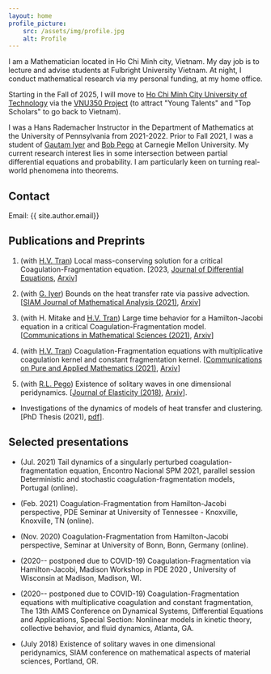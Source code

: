 ```yaml
---
layout: home
profile_picture:
    src: /assets/img/profile.jpg
    alt: Profile
---
```

I am a Mathematician located in Ho Chi Minh city, Vietnam. 
My day job is to lecture and advise students at Fulbright University Vietnam.
At night, I conduct mathematical research via my
 personal funding, at my home office.

Starting in the Fall of 2025, I will move to [Ho Chi Minh City University of Technology](https://hcmut.edu.vn/en) via the 
[VNU350 Project](https://vnu350.vnuhcm.edu.vn/en/) (to attract "Young Talents" and "Top Scholars" 
to go back to Vietnam).


I was a Hans Rademacher Instructor in the Department of Mathematics at the 
University of Pennsylvania from 2021-2022. 
Prior to Fall 2021, I was a student of [Gautam Iyer](https://www.math.cmu.edu/~gautam/) and [Bob Pego](https://www.math.cmu.edu/~bobpego/) at Carnegie Mellon University. 
My current research interest lies in some intersection between partial differential equations and probability. 
I am particularly keen on turning real-world phenomena into theorems.

## Contact
Email: {{ site.author.email}}

## Publications and Preprints
1. (with [H.V. Tran](http://www.math.wisc.edu/~hung/)) Local mass-conserving solution for a critical Coagulation-Fragmentation equation. [2023, [Journal of Differential Equations](https://www.sciencedirect.com/science/article/pii/S0022039622007252?dgcid=author), [Arxiv](https://arxiv.org/abs/2202.03394)]

1. (with [G. Iyer](https://www.math.cmu.edu/~gautam)) Bounds on the heat transfer rate via passive advection. [[SIAM Journal of Mathematical Analysis (2021)](https://epubs.siam.org/doi/10.1137/21M1394497), 
[Arxiv](https://arxiv.org/abs/2101.10287)]

1. (with H. Mitake and [H.V. Tran](http://www.math.wisc.edu/~hung/)) Large time behavior for a Hamilton-Jacobi equation in a critical
  Coagulation-Fragmentation model. 
  [[Communications in Mathematical Sciences (2021)](https://dx.doi.org/10.4310/CMS.2021.v19.n2.a8), 
  [Arxiv](https://arxiv.org/abs/2004.13619)]

1. (with [H.V. Tran](http://www.math.wisc.edu/~hung/)) Coagulation-Fragmentation equations with multiplicative coagulation kernel and constant fragmentation kernel. 
[[Communications on Pure and Applied Mathematics (2021)](https://doi.org/10.1002/cpa.21979),
 [Arxiv](https://arxiv.org/abs/1910.13424)]

1. (with [R.L. Pego](http://www.math.cmu.edu/~bobpego/)) Existence of solitary waves in one dimensional peridynamics. 
[[Journal of Elasticity (2018)](https://rdcu.be/bargo),
 [Arxiv](https://arxiv.org/abs/1802.00516)].

- Investigations of the dynamics of models of heat transfer and clustering. 
[PhD Thesis (2021), [pdf](pdfs/Van-Thesis.pdf)].

## Selected presentations 
- (Jul. 2021) Tail dynamics of a singularly perturbed coagulation-fragmentation equation, Encontro Nacional SPM 2021, parallel session Deterministic and stochastic coagulation-fragmentation models, Portugal (online).

- (Feb. 2021) Coagulation-Fragmentation from Hamilton-Jacobi perspective, PDE Seminar at  University of Tennessee - Knoxville, Knoxville, TN (online).

- (Nov. 2020) Coagulation-Fragmentation from Hamilton-Jacobi perspective, Seminar at University of Bonn, Bonn, Germany (online).

- (2020-- postponed due to COVID-19) Coagulation-Fragmentation via Hamilton-Jacobi, Madison Workshop in PDE 2020 , University of Wisconsin at Madison, Madison, WI.

- (2020-- postponed due to COVID-19) Coagulation-Fragmentation equations with multiplicative coagulation and constant
fragmentation, The 13th AIMS Conference on Dynamical Systems, Differential Equations and
Applications, Special Section: Nonlinear models in kinetic theory, collective behavior, and fluid
dynamics, Atlanta, GA.

- (July 2018) Existence of solitary waves in one dimensional peridynamics, SIAM conference on mathematical aspects of material sciences, Portland, OR.
